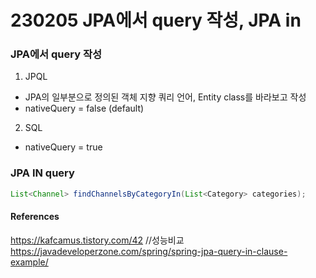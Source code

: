 # 230205 JPA에서 query 작성, JPA in

### JPA에서 query 작성

1. JPQL

- JPA의 일부분으로 정의된 객체 지향 쿼리 언어, Entity class를 바라보고 작성
- nativeQuery = false (default)

2. SQL

- nativeQuery = true

### JPA IN query

```java
List<Channel> findChannelsByCategoryIn(List<Category> categories);
```

#### References

https://kafcamus.tistory.com/42 //성능비교
https://javadeveloperzone.com/spring/spring-jpa-query-in-clause-example/
